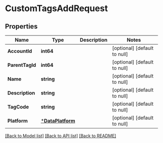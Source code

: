 # CustomTagsAddRequest

## Properties
Name | Type | Description | Notes
------------ | ------------- | ------------- | -------------
**AccountId** | **int64** |  | [optional] [default to null]
**ParentTagId** | **int64** |  | [optional] [default to null]
**Name** | **string** |  | [optional] [default to null]
**Description** | **string** |  | [optional] [default to null]
**TagCode** | **string** |  | [optional] [default to null]
**Platform** | [***DataPlatform**](DataPlatform.md) |  | [optional] [default to null]

[[Back to Model list]](../README.md#documentation-for-models) [[Back to API list]](../README.md#documentation-for-api-endpoints) [[Back to README]](../README.md)


